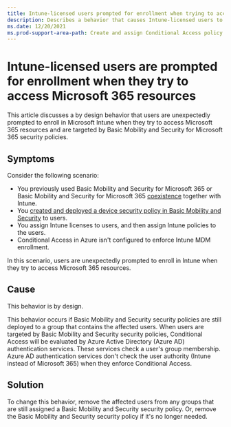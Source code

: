 ```yaml
---
title: Intune-licensed users prompted for enrollment when trying to access Microsoft 365 resources
description: Describes a behavior that causes Intune-licensed users to be prompted for enrollment when they are targeted by Basic Mobility and Security for Microsoft 365 security policies.
ms.date: 12/20/2021
ms.prod-support-area-path: Create and assign Conditional Access policy
---
```

# Intune-licensed users are prompted for enrollment when they try to access Microsoft 365 resources

This article discusses a by design behavior that users are unexpectedly prompted to enroll in Microsoft Intune when they try to access Microsoft 365 resources and are targeted by Basic Mobility and Security for Microsoft 365 security policies.

## Symptoms

Consider the following scenario:

- You previously used Basic Mobility and Security for Microsoft 365 or Basic Mobility and Security for Microsoft 365 [coexistence](/mem/intune/fundamentals/mdm-authority-set#coexistence) together with Intune.
- You [created and deployed a device security policy in Basic Mobility and Security](/microsoft-365/admin/basic-mobility-security/create-device-security-policies) to users.
- You assign Intune licenses to users, and then assign Intune policies to the users.
- Conditional Access in Azure isn't configured to enforce Intune MDM enrollment.

In this scenario, users are unexpectedly prompted to enroll in Intune when they try to access Microsoft 365 resources.

## Cause

This behavior is by design.

This behavior occurs if Basic Mobility and Security security policies are still deployed to a group that contains the affected users. When users are targeted by Basic Mobility and Security security policies, Conditional Access will be evaluated by Azure Active Directory (Azure AD) authentication services. These services check a user's group membership. Azure AD authentication services don't check the user authority (Intune instead of Microsoft 365) when they enforce Conditional Access.

## Solution

To change this behavior, remove the affected users from any groups that are still assigned a Basic Mobility and Security security policy. Or, remove the Basic Mobility and Security security policy if it's no longer needed.

